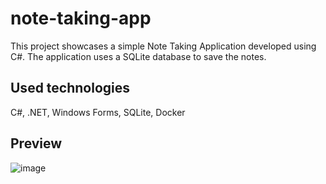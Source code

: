 # note-taking-app
This project showcases a simple Note Taking Application developed using C#. The application uses a SQLite database to save the notes.

## Used technologies
C#, .NET, Windows Forms, SQLite, Docker

## Preview
![image](https://github.com/AnastasiaValishina/note-taking-app/assets/76991179/ff1155f5-4d93-4408-8c4b-8cfe3c926ce9)
